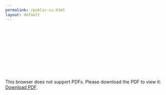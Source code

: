```yaml
---
permalink: /public-cv.html
layout: default
---
```


<object data="https://sepamatteo.github.io/public-CV.pdf" type="application/pdf" width="700px" height="700px">
    <embed src="https://sepamatteo.github.io/public-CV.pdf)">
        <p>This browser does not support PDFs. Please download the PDF to view it: <a href="https://sepamatteo.github.io/public-CV.pdf">Download PDF</a>.</p>
    </embed>
</object>
